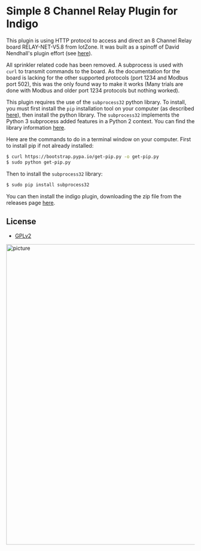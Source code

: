 # Simple 8 Channel Relay Plugin for Indigo

This plugin is using HTTP protocol to access and direct an 8 Channel Relay board RELAY-NET-V5.8 from IotZone. It was built as a spinoff of David Nendhall's plugin effort (see [here](https://github.com/davidnewhall/indigo-8channel-relay)). 

All sprinkler related code has been removed. A subprocess is used with `curl` to transmit commands to the board. As the documentation for the board is lacking for the other supported protocols (port 1234 and Modbus port 502), this was the only found way to make it works (Many trials are done with Modbus and older port 1234 protocols but nothing worked).

This plugin requires the use of the `subprocess32` python library. To install, you must first install the `pip` installation tool on your computer (as described [here](https://pip.pypa.io/en/stable/installing/)), then install the python library. The `subprocess32` implements the Python 3 subprocess added features in a Python 2 context. You can find the library information [here](https://pypi.org/project/subprocess32/).

Here are the commands to do in a terminal window on your computer. First to install pip if not already installed:

```bash
$ curl https://bootstrap.pypa.io/get-pip.py -o get-pip.py
$ sudo python get-pip.py
```

Then to install the `subprocess32` library:

```bash
$ sudo pip install subprocess32
```

You can then install the indigo plugin, downloading the zip file from the releases page [here](https://github.com/turgu1/indigo-simple-8channel-relay/releases).

## License

- [GPLv2](https://www.gnu.org/licenses/old-licenses/gpl-2.0.txt)


<img src="picture/relay-net-v5.8.JPG" alt="picture" width="800"/>
